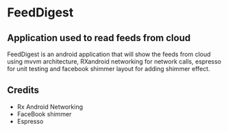 # FeedDigest
## Application used to read feeds from cloud

FeedDigest is an android application that will show the feeds from cloud using mvvm architecture, RXandroid networking for network calls, espresso for unit testing and facebook shimmer layout for adding shimmer effect.

## Credits

- Rx Android Networking
- FaceBook shimmer
- Espresso